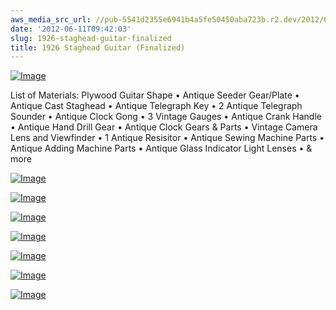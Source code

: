 ```yaml
---
aws_media_src_url: //pub-5541d2355e6941b4a5fe50450aba723b.r2.dev/2012/06/1926staghead-tuning-rev.jpg
date: '2012-06-11T09:42:03'
slug: 1926-staghead-guitar-finalized
title: 1926 Staghead Guitar (Finalized)
---
```


 [![Image](//pub-5541d2355e6941b4a5fe50450aba723b.r2.dev/2012/06/1926staghead-tuning-rev.jpg?w=487)](//pub-5541d2355e6941b4a5fe50450aba723b.r2.dev/2012/06/1926staghead-tuning-rev.jpg)

 List of Materials: Plywood Guitar Shape • Antique Seeder Gear/Plate • Antique Cast Staghead • Antique Telegraph Key • 2 Antique Telegraph Sounder • Antique Clock Gong • 3 Vintage Gauges • Antique Crank Handle • Antique Hand Drill Gear • Antique Clock Gears & Parts • Vintage Camera Lens and Viewfinder • 1 Antique Resisitor • Antique Sewing Machine Parts • Antique Adding Machine Parts • Antique Glass Indicator Light Lenses • & more

 [![Image](//pub-5541d2355e6941b4a5fe50450aba723b.r2.dev/2012/06/1926staghead-angle-rev.jpg?w=487)](//pub-5541d2355e6941b4a5fe50450aba723b.r2.dev/2012/06/1926staghead-angle-rev.jpg)

 [![Image](//pub-5541d2355e6941b4a5fe50450aba723b.r2.dev/2012/06/1926staghead-close-rev.jpg?w=487)](//pub-5541d2355e6941b4a5fe50450aba723b.r2.dev/2012/06/1926staghead-close-rev.jpg)

 [![Image](//pub-5541d2355e6941b4a5fe50450aba723b.r2.dev/2012/06/1926staghead-back2-rev.jpg?w=487)](//pub-5541d2355e6941b4a5fe50450aba723b.r2.dev/2012/06/1926staghead-back2-rev.jpg)

 [![Image](//pub-5541d2355e6941b4a5fe50450aba723b.r2.dev/2012/06/1926staghead-back-rev.jpg?w=487)](//pub-5541d2355e6941b4a5fe50450aba723b.r2.dev/2012/06/1926staghead-back-rev.jpg)

 [![Image](//pub-5541d2355e6941b4a5fe50450aba723b.r2.dev/2012/06/1926staghead-detail-rev.jpg?w=487)](//pub-5541d2355e6941b4a5fe50450aba723b.r2.dev/2012/06/1926staghead-detail-rev.jpg)

 [![Image](//pub-5541d2355e6941b4a5fe50450aba723b.r2.dev/2012/06/1926staghead-rev.jpg?w=487)](//pub-5541d2355e6941b4a5fe50450aba723b.r2.dev/2012/06/1926staghead-rev.jpg)

 [![Image](//pub-5541d2355e6941b4a5fe50450aba723b.r2.dev/2012/06/1926staghead-close2-rev.jpg?w=487)](//pub-5541d2355e6941b4a5fe50450aba723b.r2.dev/2012/06/1926staghead-close2-rev.jpg)